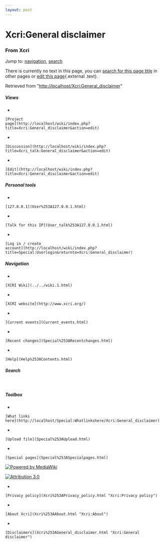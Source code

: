 ```yaml
---
layout: post
---
```


<script>
  (function(i,s,o,g,r,a,m){i['GoogleAnalyticsObject']=r;i[r]=i[r]||function(){
  (i[r].q=i[r].q||[]).push(arguments)},i[r].l=1*new Date();a=s.createElement(o),
  m=s.getElementsByTagName(o)[0];a.async=1;a.src=g;m.parentNode.insertBefore(a,m)
  })(window,document,'script','https://www.google-analytics.com/analytics.js','ga');

  ga('create', 'UA-73710929-3', 'auto');
  ga('send', 'pageview');

</script>







Xcri:General disclaimer 
=======================













### From Xcri 







Jump to: [navigation](Xcri%253AGeneral_disclaimer.html#column-one),
[search](Xcri%253AGeneral_disclaimer.html#searchInput)





There is currently no text in this page, you can [search for this page
title](http://localhost/Special:Search/General_disclaimer "Special:Search/General disclaimer")
in other pages or [edit this
page](http://localhost/wiki/index.php?title=Xcri:General_disclaimer&action=edit "http://localhost/wiki/index.php?title=Xcri:General_disclaimer&action=edit"){.external
.text}.





Retrieved from
"[http://localhost/Xcri:General\_disclaimer](Xcri%253AGeneral_disclaimer.html)"

















##### Views



-   

    

    [Project
    page](http://localhost/wiki/index.php?title=Xcri:General_disclaimer&action=edit)
-   

    

    [Discussion](http://localhost/wiki/index.php?title=Xcri_talk:General_disclaimer&action=edit)
-   

    

    [Edit](http://localhost/wiki/index.php?title=Xcri:General_disclaimer&action=edit)







##### Personal tools



-   

    

    [127.0.0.1](User%253A127.0.0.1.html)
-   

    

    [Talk for this IP](User_talk%253A127.0.0.1.html)
-   

    

    [Log in / create
    account](http://localhost/wiki/index.php?title=Special:Userlogin&returnto=Xcri:General_disclaimer)











[](../../wiki.1.html "XCRI Wiki")





##### Navigation



-   

    

    [XCRI Wiki](../../wiki.1.html)
-   

    

    [XCRI website](http://www.xcri.org/)
-   

    

    [Current events](Current_events.html)
-   

    

    [Recent changes](Special%253ARecentchanges.html)
-   

    

    [Help](Help%253AContents.html)







##### Search





 









##### Toolbox



-   

    

    [What links
    here](http://localhost/Special:Whatlinkshere/Xcri:General_disclaimer)
-   

    

    [Upload file](Special%253AUpload.html)
-   

    

    [Special pages](Special%253ASpecialpages.html)















[![Powered by
MediaWiki](../skins/common/images/poweredby_mediawiki_88x31.png)](http://www.mediawiki.org/)





[![Attribution 3.0
](http://i.creativecommons.org/l/by/3.0/88x31.png)](http://creativecommons.org/licenses/by/3.0/)



-   

    

    [Privacy policy](Xcri%253APrivacy_policy.html "Xcri:Privacy policy")
-   

    

    [About Xcri](Xcri%253AAbout.html "Xcri:About")
-   

    

    [Disclaimers](Xcri%253AGeneral_disclaimer.html "Xcri:General disclaimer")




